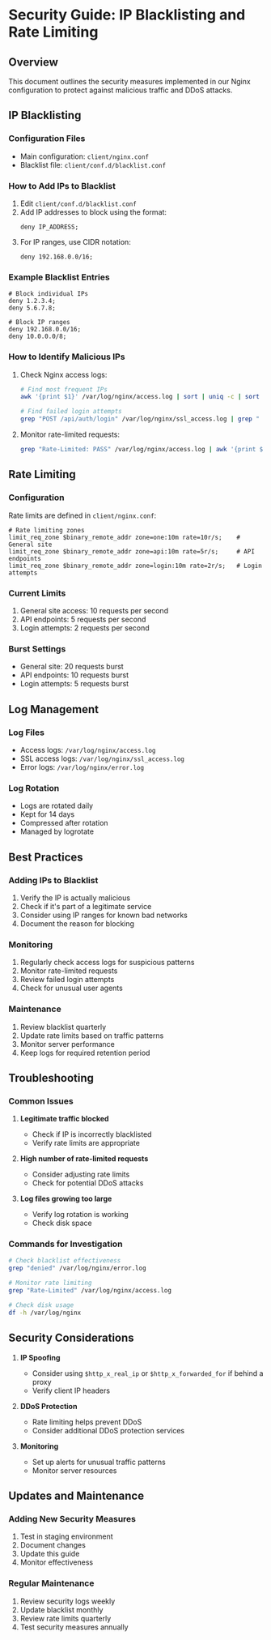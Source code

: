 # Security Guide: IP Blacklisting and Rate Limiting

## Overview
This document outlines the security measures implemented in our Nginx configuration to protect against malicious traffic and DDoS attacks.

## IP Blacklisting

### Configuration Files
- Main configuration: `client/nginx.conf`
- Blacklist file: `client/conf.d/blacklist.conf`

### How to Add IPs to Blacklist
1. Edit `client/conf.d/blacklist.conf`
2. Add IP addresses to block using the format:
   ```nginx
   deny IP_ADDRESS;
   ```
3. For IP ranges, use CIDR notation:
   ```nginx
   deny 192.168.0.0/16;
   ```

### Example Blacklist Entries
```nginx
# Block individual IPs
deny 1.2.3.4;
deny 5.6.7.8;

# Block IP ranges
deny 192.168.0.0/16;
deny 10.0.0.0/8;
```

### How to Identify Malicious IPs
1. Check Nginx access logs:
   ```bash
   # Find most frequent IPs
   awk '{print $1}' /var/log/nginx/access.log | sort | uniq -c | sort -nr | head -n 20

   # Find failed login attempts
   grep "POST /api/auth/login" /var/log/nginx/ssl_access.log | grep " 401 " | awk '{print $1}' | sort | uniq -c | sort -nr
   ```

2. Monitor rate-limited requests:
   ```bash
   grep "Rate-Limited: PASS" /var/log/nginx/access.log | awk '{print $1}' | sort | uniq -c | sort -nr
   ```

## Rate Limiting

### Configuration
Rate limits are defined in `client/nginx.conf`:

```nginx
# Rate limiting zones
limit_req_zone $binary_remote_addr zone=one:10m rate=10r/s;    # General site
limit_req_zone $binary_remote_addr zone=api:10m rate=5r/s;     # API endpoints
limit_req_zone $binary_remote_addr zone=login:10m rate=2r/s;   # Login attempts
```

### Current Limits
1. General site access: 10 requests per second
2. API endpoints: 5 requests per second
3. Login attempts: 2 requests per second

### Burst Settings
- General site: 20 requests burst
- API endpoints: 10 requests burst
- Login attempts: 5 requests burst

## Log Management

### Log Files
- Access logs: `/var/log/nginx/access.log`
- SSL access logs: `/var/log/nginx/ssl_access.log`
- Error logs: `/var/log/nginx/error.log`

### Log Rotation
- Logs are rotated daily
- Kept for 14 days
- Compressed after rotation
- Managed by logrotate

## Best Practices

### Adding IPs to Blacklist
1. Verify the IP is actually malicious
2. Check if it's part of a legitimate service
3. Consider using IP ranges for known bad networks
4. Document the reason for blocking

### Monitoring
1. Regularly check access logs for suspicious patterns
2. Monitor rate-limited requests
3. Review failed login attempts
4. Check for unusual user agents

### Maintenance
1. Review blacklist quarterly
2. Update rate limits based on traffic patterns
3. Monitor server performance
4. Keep logs for required retention period

## Troubleshooting

### Common Issues
1. **Legitimate traffic blocked**
   - Check if IP is incorrectly blacklisted
   - Verify rate limits are appropriate

2. **High number of rate-limited requests**
   - Consider adjusting rate limits
   - Check for potential DDoS attacks

3. **Log files growing too large**
   - Verify log rotation is working
   - Check disk space

### Commands for Investigation
```bash
# Check blacklist effectiveness
grep "denied" /var/log/nginx/error.log

# Monitor rate limiting
grep "Rate-Limited" /var/log/nginx/access.log

# Check disk usage
df -h /var/log/nginx
```

## Security Considerations

1. **IP Spoofing**
   - Consider using `$http_x_real_ip` or `$http_x_forwarded_for` if behind a proxy
   - Verify client IP headers

2. **DDoS Protection**
   - Rate limiting helps prevent DDoS
   - Consider additional DDoS protection services

3. **Monitoring**
   - Set up alerts for unusual traffic patterns
   - Monitor server resources

## Updates and Maintenance

### Adding New Security Measures
1. Test in staging environment
2. Document changes
3. Update this guide
4. Monitor effectiveness

### Regular Maintenance
1. Review security logs weekly
2. Update blacklist monthly
3. Review rate limits quarterly
4. Test security measures annually 
